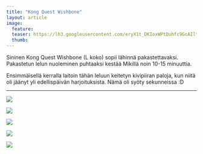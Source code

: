 ```yaml
---
title: "Kong Quest Wishbone"
layout: article
image:
  feature:
  teaser: https://lh3.googleusercontent.com/eryX1t_DKIoxWPtDuhfc9GcAIltMIWHma794_vtKffg=w245
  thumb:
---
```


Sininen Kong Quest Wishbone (L koko) sopii lähinnä pakastettavaksi. Pakastetun lelun nuoleminen puhtaaksi kestää Mikillä noin 10-15 minuuttia.

Ensimmäisellä kerralla laitoin tähän leluun keitetyn kivipiiran paloja, kun niitä oli jäänyt yli edellispäivän harjoituksista. Nämä oli syöty sekunneissa :D

---

[![](https://lh3.googleusercontent.com/PtLStwzAlpZvhJ2gIo7nYj_dN0OwExS7RexW6j2IOoU=w800)](https://lh3.googleusercontent.com/PtLStwzAlpZvhJ2gIo7nYj_dN0OwExS7RexW6j2IOoU=s0)

[![](https://lh3.googleusercontent.com/gIQKriU9SDQMBoDuXVHSz_nbP4HLErx8y__xGVwItBA=w800)](https://lh3.googleusercontent.com/gIQKriU9SDQMBoDuXVHSz_nbP4HLErx8y__xGVwItBA=s0)

[![](https://lh3.googleusercontent.com/1-UGwTuGg7Ei_cIEwXCu0iItfDkS5Z_UAOPg00ESa-8=w800)](https://lh3.googleusercontent.com/1-UGwTuGg7Ei_cIEwXCu0iItfDkS5Z_UAOPg00ESa-8=s0)

[![](https://lh3.googleusercontent.com/TsRh1mLPIOKtPdanByNeLR22YiXkHS38ifU10IXL8NI=w800)](https://lh3.googleusercontent.com/TsRh1mLPIOKtPdanByNeLR22YiXkHS38ifU10IXL8NI=s0)

[![](https://lh3.googleusercontent.com/NxrV3EnDb4ZaODiH0FIe4lDJF4Gcm_Cjp6ukOhDzMNg=w800)](https://lh3.googleusercontent.com/NxrV3EnDb4ZaODiH0FIe4lDJF4Gcm_Cjp6ukOhDzMNg=s0)
